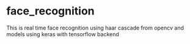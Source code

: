 # face_recognition
This is real time face recognition using haar cascade from opencv and models using keras with tensorflow backend
